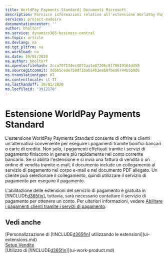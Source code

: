```yaml
---
title: WorldPay Payments Standard| Documenti Microsoft
description: Fornisce informazioni relative all'estensione WorldPay Payments Standard
services: project-madeira
documentationcenter: ''
author: bholtorf
ms.service: dynamics365-business-central
ms.topic: article
ms.devlang: na
ms.tgt_pltfrm: na
ms.workload: na
ms.date: 10/01/2020
ms.author: bholtorf
ms.openlocfilehash: 2cca707134ec4072aa1e87206c8f78619164d450
ms.sourcegitcommit: ddbb5cede750df1baba4b3eab8fbed6744b5b9d6
ms.translationtype: HT
ms.contentlocale: it-IT
ms.lasthandoff: 10/01/2020
ms.locfileid: "3912178"
---
```

# <a name="the-worldpay-payments-standard-extension"></a>Estensione WorldPay Payments Standard
L'estensione WorldPay Payments Standard consente di offrire a clienti un'alternativa conveniente per eseguire i pagamenti tramite bonifici bancari o carte di credito. Non solo, i pagamenti effettuati tramite i servizi di pagamento finiscono in genere più rapidamente nel conto corrente bancario.
Se si abilita l'estensione e si invia una fattura di vendita o un ordine di vendita tramite e-mail, il documento include un collegamento al servizio di pagamento nel corpo e-mail e nel documento PDF allegato. Un cliente può selezionare il collegamento, quindi utilizzare il servizio di pagamento per eseguire il pagamento.

L'abilitazione delle estensioni del servizio di pagamento è gratuita in [!INCLUDE[d365fin](includes/d365fin_md.md)], tuttavia, sarà necessario contattare il servizio di pagamento per ottenere un conto. Per ulteriori informazioni, vedere [Abilitare i pagamenti clienti tramite i servizi di pagamento](sales-how-enable-payment-service-extensions.md).

## <a name="see-also"></a>Vedi anche
[Personalizzazione di [!INCLUDE[d365fin](includes/d365fin_md.md)] utilizzando le estensioni](ui-extensions.md)  
[Setup Vendite](sales-setup-sales.md)  
[Utilizzo di [!INCLUDE[d365fin](includes/d365fin_md.md)]](ui-work-product.md)
